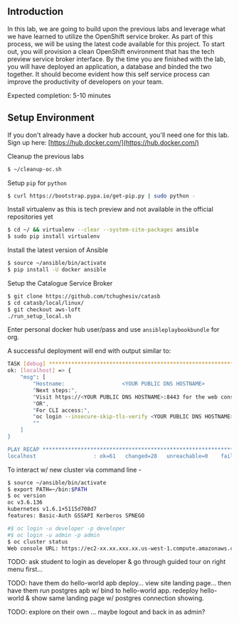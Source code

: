
## Introduction

In this lab, we are going to build upon the previous labs and leverage what we have learned to utilize the OpenShift service broker. As part of this process, we will be using the latest code available for this project. To start out, you will provision a clean OpenShift environment that has the tech preview service broker interface.  By the time you are finished with the lab, you will have deployed an application, a database and binded the two together.  It should become evident how this self service process can improve the productivity of developers on your team.

Expected completion: 5-10 minutes

## Setup Environment
If you don't already have a docker hub account, you'll need one for this lab. Sign up here: 
[https://hub.docker.com/](https://hub.docker.com/)

Cleanup the previous labs
```bash
$ ~/cleanup-oc.sh
```

Setup `pip` for `python`
```bash
$ curl https://bootstrap.pypa.io/get-pip.py | sudo python -
```

Install virtualenv as this is tech preview and not available in the official repositories yet
```bash
$ cd ~/ && virtualenv --clear --system-site-packages ansible
$ sudo pip install virtualenv
```

Install the latest version of Ansible
```bash
$ source ~/ansible/bin/activate
$ pip install -U docker ansible
```

Setup the Catalogue Service Broker
```bash
$ git clone https://github.com/tchughesiv/catasb
$ cd catasb/local/linux/
$ git checkout aws-loft
./run_setup_local.sh
```

Enter personal docker hub user/pass and use `ansibleplaybookbundle` for org.

A successful deployment will end with output similar to:
```bash
TASK [debug] *********************************************************************************************************************
ok: [localhost] => {
    "msg": [
        "Hostname:                  <YOUR PUBLIC DNS HOSTNAME>
        "Next steps:",
        "Visit https://<YOUR PUBLIC DNS HOSTNAME>:8443 for the web console",
        "OR",
        "For CLI access:",
        "oc login --insecure-skip-tls-verify <YOUR PUBLIC DNS HOSTNAME>:8443 -u <USERNAME> -p <PASSWORD>",
        ""
    ]
}

PLAY RECAP ***********************************************************************************************************************
localhost                  : ok=61   changed=28   unreachable=0    failed=0
```

To interact w/ new cluster via command line -
```bash
$ source ~/ansible/bin/activate
$ export PATH=~/bin:$PATH
$ oc version
oc v3.6.136
kubernetes v1.6.1+5115d708d7
features: Basic-Auth GSSAPI Kerberos SPNEGO

#$ oc login -u developer -p developer
#$ oc login -u admin -p admin
$ oc cluster status
Web console URL: https://ec2-xx.xx.xxx.xx.us-west-1.compute.amazonaws.com:8443
```

TODO: ask student to login as developer & go through guided tour on right menu first...

TODO: have them do hello-world apb deploy... view site landing page... then have them run postgres apb w/ bind to hello-world app.  redeploy hello-world & show same landing page w/ postgres connection showing.

TODO: explore on their own ... maybe logout and back in as admin?
